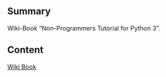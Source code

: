 ## Summary

 Wiki-Book “Non-Programmers Tutorial for Python 3”.


## Content

[Wiki Book](http://bit.ly/PyWiki)
